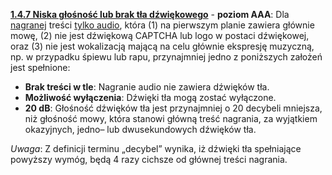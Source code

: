 [**1.4.7 Niska głośność lub brak tła dźwiękowego**](https://wcag.lepszyweb.pl/#low-or-no-background-audio) - **poziom AAA**: Dla <a href="#" data-toggle="tooltip" data-original-title="{{site.data.glossary.nagranie | strip_html | replace: '*', ''}}">nagranej</a> treści <a href="#" data-toggle="tooltip" data-original-title="{{site.data.glossary.material_dzwiekowy | strip_html | replace: '*', ''}}">tylko audio</a>, która (1) na pierwszym planie zawiera głównie mowę, (2) nie jest dźwiękową CAPTCHA lub logo w postaci dźwiękowej, oraz (3) nie jest wokalizacją mającą na celu głównie ekspresję muzyczną, np. w przypadku śpiewu lub rapu, przynajmniej jedno z poniższych założeń jest spełnione:

- **Brak treści w tle**:  Nagranie audio nie zawiera dźwięków tła.
- **Możliwość wyłączenia**: Dźwięki tła mogą zostać wyłączone.
- **20 dB**: Głośność dźwięków tła jest przynajmniej o 20 decybeli mniejsza, niż głośność mowy, która stanowi główną treść nagrania, za wyjątkiem okazyjnych, jedno– lub dwusekundowych dźwięków tła.

*Uwaga*: Z definicji terminu „decybel” wynika, iż dźwięki tła spełniające powyższy wymóg, będą 4 razy cichsze od głównej treści nagrania.
